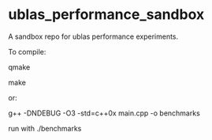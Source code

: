 ublas_performance_sandbox
=========================

A sandbox repo for ublas performance experiments.

To compile:

qmake

make

or:

g++ -DNDEBUG -O3 -std=c++0x main.cpp -o benchmarks

run with ./benchmarks
